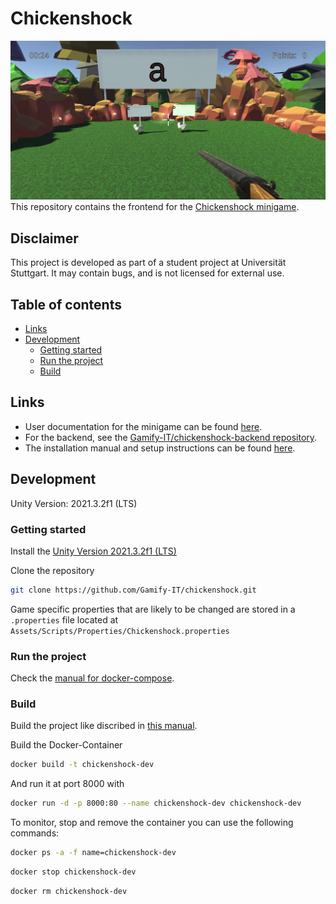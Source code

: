 # Chickenshock

![Chickenshock](https://raw.githubusercontent.com/Gamify-IT/docs/main/images/chickenshock.webp)
This repository contains the frontend for the [Chickenshock minigame](https://gamifyit-docs.readthedocs.io/en/latest/user-manuals/minigames/chickenshock.html).

## Disclaimer

This project is developed as part of a student project at Universität Stuttgart.
It may contain bugs, and is not licensed for external use.

## Table of contents

<!-- TOC -->
* [Links](#links)
* [Development](#development)
  * [Getting started](#getting-started)
  * [Run the project](#run-the-project)
  * [Build](#build)
<!-- TOC -->

## Links

- User documentation for the minigame can be found [here](https://gamifyit-docs.readthedocs.io/en/latest/user-manuals/minigames/chickenshock.html).
- For the backend, see the [Gamify-IT/chickenshock-backend repository](https://github.com/Gamify-IT/chickenshock-backend).
- The installation manual and setup instructions can be found [here](https://gamifyit-docs.readthedocs.io/en/latest/install-manuals/index.html).

## Development

Unity Version: 2021.3.2f1 (LTS)

### Getting started

Install the [Unity Version 2021.3.2f1 (LTS)](https://gamifyit-docs.readthedocs.io/en/latest/dev-manuals/languages/unity/version.html)

Clone the repository  
```sh
git clone https://github.com/Gamify-IT/chickenshock.git
```

Game specific properties that are likely to be changed are stored in a `.properties` file located at `Assets/Scripts/Properties/Chickenshock.properties`

### Run the project

Check the [manual for docker-compose](https://github.com/Gamify-IT/docs/blob/main/dev-manuals/languages/docker/docker-compose.md).

### Build

Build the project like discribed in [this manual](https://gamifyit-docs.readthedocs.io/en/latest/dev-manuals/languages/unity/build-unity-project.html).

Build the Docker-Container
```sh
docker build -t chickenshock-dev
```
And run it at port 8000 with
```sh
docker run -d -p 8000:80 --name chickenshock-dev chickenshock-dev
```

To monitor, stop and remove the container you can use the following commands:
```sh
docker ps -a -f name=chickenshock-dev
```
```sh
docker stop chickenshock-dev
```
```sh
docker rm chickenshock-dev
```
